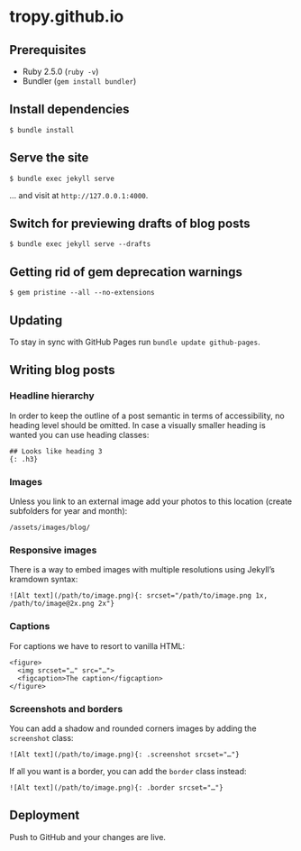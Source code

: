 # tropy.github.io

## Prerequisites

- Ruby 2.5.0 (`ruby -v`)
- Bundler (`gem install bundler`)

## Install dependencies

```
$ bundle install
```

## Serve the site

```
$ bundle exec jekyll serve
```

… and visit at `http://127.0.0.1:4000`.

## Switch for previewing drafts of blog posts

```
$ bundle exec jekyll serve --drafts
```

## Getting rid of gem deprecation warnings

```
$ gem pristine --all --no-extensions
```

## Updating
To stay in sync with GitHub Pages run `bundle update github-pages`.

## Writing blog posts

### Headline hierarchy
In order to keep the outline of a post semantic in terms of accessibility, no heading level should be omitted. In case a visually smaller heading is wanted you can use heading classes:

```
## Looks like heading 3
{: .h3}
```

### Images
Unless you link to an external image add your photos to this location (create subfolders for year and month):

```
/assets/images/blog/
```

### Responsive images
There is a way to embed images with multiple resolutions using Jekyll’s kramdown syntax:

```
![Alt text](/path/to/image.png){: srcset="/path/to/image.png 1x, /path/to/image@2x.png 2x"}
```

### Captions
For captions we have to resort to vanilla HTML:

```
<figure>
  <img srcset="…" src="…">
  <figcaption>The caption</figcaption>
</figure>
```

### Screenshots and borders
You can add a shadow and rounded corners images by adding the `screenshot` class:

```
![Alt text](/path/to/image.png){: .screenshot srcset="…"}
```

If all you want is a border, you can add the `border` class instead:

```
![Alt text](/path/to/image.png){: .border srcset="…"}
```

## Deployment
Push to GitHub and your changes are live.

